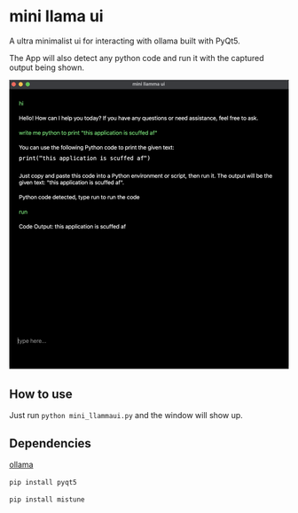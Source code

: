 # mini llama ui
A ultra minimalist ui for interacting with ollama built with PyQt5.

The App will also detect any python code and run it with the captured output being shown.

![](images/example1.png)
## How to use
Just run `python mini_llammaui.py` and the window will show up.
## Dependencies
[ollama](https://github.com/ollama/ollama)

`pip install pyqt5`

`pip install mistune`